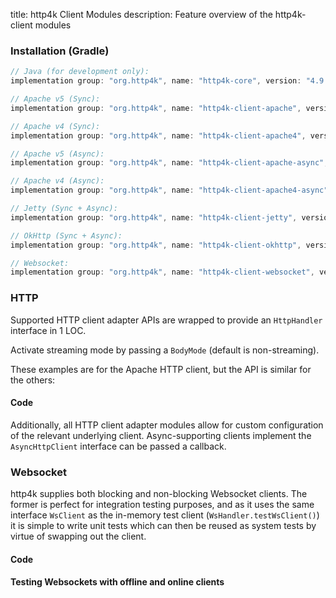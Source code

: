 title: http4k Client Modules
description: Feature overview of the http4k-client modules

### Installation (Gradle)

```groovy
// Java (for development only):
implementation group: "org.http4k", name: "http4k-core", version: "4.9.2.0"

// Apache v5 (Sync): 
implementation group: "org.http4k", name: "http4k-client-apache", version: "4.9.2.0"

// Apache v4 (Sync): 
implementation group: "org.http4k", name: "http4k-client-apache4", version: "4.9.2.0"

// Apache v5 (Async): 
implementation group: "org.http4k", name: "http4k-client-apache-async", version: "4.9.2.0"

// Apache v4 (Async): 
implementation group: "org.http4k", name: "http4k-client-apache4-async", version: "4.9.2.0"

// Jetty (Sync + Async): 
implementation group: "org.http4k", name: "http4k-client-jetty", version: "4.9.2.0"

// OkHttp (Sync + Async): 
implementation group: "org.http4k", name: "http4k-client-okhttp", version: "4.9.2.0"

// Websocket: 
implementation group: "org.http4k", name: "http4k-client-websocket", version: "4.9.2.0"
```

### HTTP
Supported HTTP client adapter APIs are wrapped to provide an `HttpHandler` interface in 1 LOC.

Activate streaming mode by passing a `BodyMode` (default is non-streaming).

These examples are for the Apache HTTP client, but the API is similar for the others:

#### Code [<img class="octocat"/>](https://github.com/http4k/http4k/blob/master/src/docs/guide/reference/clients/example_http.kt)

<script src="https://gist-it.appspot.com/https://github.com/http4k/http4k/blob/master/src/docs/guide/reference/clients/example_http.kt"></script>

Additionally, all HTTP client adapter modules allow for custom configuration of the relevant underlying client. Async-supporting clients implement the `AsyncHttpClient` interface can be passed a callback.

### Websocket
http4k supplies both blocking and non-blocking Websocket clients. The former is perfect for integration testing purposes, and as it uses the same interface `WsClient` as the in-memory test client (`WsHandler.testWsClient()`) it is simple to write unit tests which can then be reused as system tests by virtue of swapping out the client.

#### Code [<img class="octocat"/>](https://github.com/http4k/http4k/blob/master/src/docs/guide/reference/clients/example_websocket.kt)

<script src="https://gist-it.appspot.com/https://github.com/http4k/http4k/blob/master/src/docs/guide/reference/clients/example_websocket.kt"></script>

#### Testing Websockets with offline and online clients [<img class="octocat"/>](https://github.com/http4k/http4k/blob/master/src/docs/guide/reference/clients/TestingWebsockets.kt)

<script src="https://gist-it.appspot.com/https://github.com/http4k/http4k/blob/master/src/docs/guide/reference/clients/TestingWebsockets.kt"></script>
